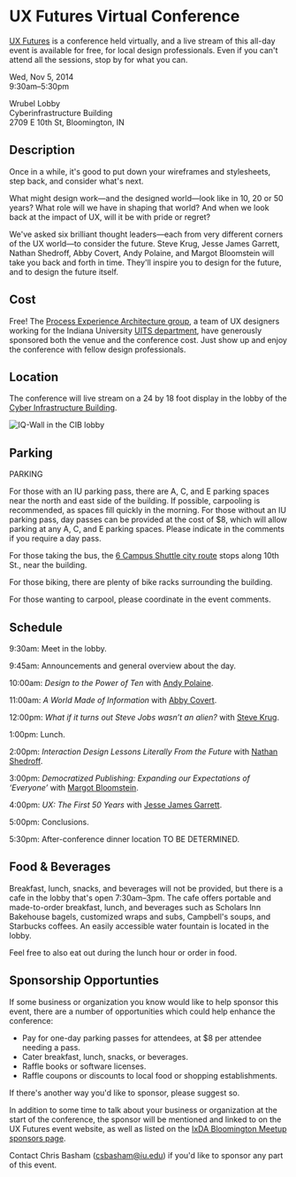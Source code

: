 # UX Futures Virtual Conference

[UX Futures](https://www.eventbrite.com/e/ux-futures-registration-12433112775) is a conference held virtually, and a live stream of this all-day event is available for free, for local design professionals. Even if you can't attend all the sessions, stop by for what you can. 

Wed, Nov 5, 2014  
9:30am–5:30pm

Wrubel Lobby  
Cyberinfrastructure Building  
2709 E 10th St, Bloomington, IN
  
## Description

Once in a while, it's good to put down your wireframes and stylesheets, step back, and consider what's next.

What might design work—and the designed world—look like in 10, 20 or 50 years? What role will we have in shaping that world? And when we look back at the impact of UX, will it be with pride or regret?

We've asked six brilliant thought leaders—each from very different corners of the UX world—to consider the future. Steve Krug, Jesse James Garrett, Nathan Shedroff, Abby Covert, Andy Polaine, and Margot Bloomstein will take you back and forth in time. They'll inspire you to design for the future, and to design the future itself.

## Cost

Free! The [Process Experience Architecture group](http://pxa.iu.edu), a team of UX designers working for the Indiana University [UITS department](http://uits.iu.edu/), have generously sponsored both the venue and the conference cost. Just show up and enjoy the conference with fellow design professionals.

## Location

The conference will live stream on a 24 by 18 foot display in the lobby of the [Cyber Infrastructure Building](http://it.iu.edu/cib/).

![IQ-Wall in the CIB lobby](https://cloud.githubusercontent.com/assets/347558/4631093/dc89a44a-53b2-11e4-9914-23996577e3c3.jpg)

## Parking

PARKING

For those with an IU parking pass, there are A, C, and E parking spaces near the north and east side of the building. If possible, carpooling is recommended, as spaces fill quickly in the morning. 
For those without an IU parking pass, day passes can be provided at the cost of $8, which will allow parking at any A, C, and E parking spaces. Please indicate in the comments if you require a day pass.

For those taking the bus, the [6 Campus Shuttle city route](http://bloomingtontransit.com/6-campus-shuttle-and-6-limited-new/) stops along 10th St., near the building.

For those biking, there are plenty of bike racks surrounding the building.

For those wanting to carpool, please coordinate in the event comments.

## Schedule

9:30am: Meet in the lobby. 

9:45am: Announcements and general overview about the day.

10:00am: *Design to the Power of Ten* with [Andy Polaine](http://rosenfeldmedia.com/experts/andy-polaine).

11:00am: *A World Made of Information* with [Abby Covert](http://abbytheia.com/about/).

12:00pm: *What if it turns out Steve Jobs wasn’t an alien?* with [Steve Krug](http://rosenfeldmedia.com/experts/steve-krug).

1:00pm: Lunch.

2:00pm: *Interaction Design Lessons Literally From the Future* with [Nathan Shedroff](http://rosenfeldmedia.com/experts/nathan-shedroff).

3:00pm: *Democratized Publishing: Expanding our Expectations of ‘Everyone’* with [Margot Bloomstein](http://appropriateinc.com/).

4:00pm: *UX: The First 50 Years* with [Jesse James Garrett](http://www.jjg.net/about/).

5:00pm: Conclusions.

5:30pm: After-conference dinner location TO BE DETERMINED.

## Food & Beverages

Breakfast, lunch, snacks, and beverages will not be provided, but there is a cafe in the lobby that's open 7:30am–3pm. The cafe offers portable and made-to-order breakfast, lunch, and beverages such as Scholars Inn Bakehouse bagels, customized wraps and subs, Campbell's soups, and Starbucks coffees. An easily accessible water fountain is located in the lobby. 

Feel free to also eat out during the lunch hour or order in food.

## Sponsorship Opportunties

If some business or organization you know would like to help sponsor this event, there are a number of opportunities which could help enhance the conference:

- Pay for one-day parking passes for attendees, at $8 per attendee needing a pass. 
- Cater breakfast, lunch, snacks, or beverages. 
- Raffle books or software licenses. 
- Raffle coupons or discounts to local food or shopping establishments. 

If there's another way you'd like to sponsor, please suggest so. 

In addition to some time to talk about your business or organization at the start of the conference, the sponsor will be mentioned and linked to on the UX Futures event website, as well as listed on the [IxDA Bloomington Meetup sponsors page](http://www.meetup.com/IxDA-Bloomington/sponsors/). 

Contact Chris Basham (csbasham@iu.edu) if you'd like to sponsor any part of this event.
